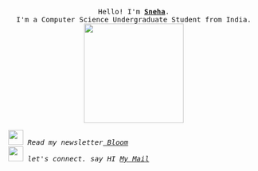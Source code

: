 <p align="center">
   <br>
  <samp>
    Hello! I'm <b><a href="https://sneha19-k.github.io/mycsssite/">Sneha</a></b>.
    <br>I'm a Computer Science Undergraduate Student from India.<br>
  </samp>
<img src="https://media.giphy.com/media/WUlplcMpOCEmTGBtBW/giphy.gif" width="200"/>
   
<p><samp>
<em> <img src="https://media.giphy.com/media/VgCDAzcKvsR6OM0uWg/giphy.gif" width="30"> Read my newsletter<a href="https://shackyo.substack.com/p/a-quizzing-newsletter"> Bloom </a>

  </br>
 <img src="https://media.giphy.com/media/LnQjpWaON8nhr21vNW/giphy.gif" width="30"> let's connect. say HI <a href="kediasneha09@gmail.com"> My Mail </a>
   </samp></p>


<!--
**Sneha19-k/Sneha19-k** is a ✨ _special_ ✨ repository because its `README.md` (this file) appears on your GitHub profile.

Here are some ideas to get you started:

- 🔭 I’m currently working on ...
- 🌱 I’m currently learning ...
- 👯 I’m looking to collaborate on ...
- 🤔 I’m looking for help with ...
- 💬 Ask me about ...
- 📫 How to reach me: ...
- 😄 Pronouns: ...
- ⚡ Fun fact: ...
-->
